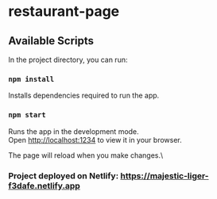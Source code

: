 # restaurant-page

## Available Scripts

In the project directory, you can run:

### `npm install`

Installs dependencies required to run the app.

### `npm start`

Runs the app in the development mode.\
Open [http://localhost:1234](http://localhost:1234) to view it in your browser.

The page will reload when you make changes.\

### Project deployed on Netlify: https://majestic-liger-f3dafe.netlify.app
